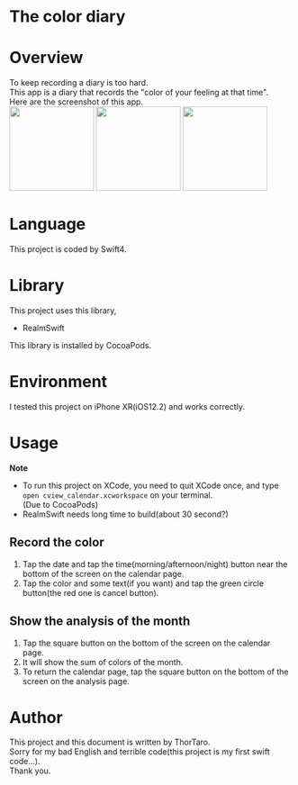 The color diary
===
# Overview  
To keep recording a diary is too hard.  
This app is a diary that records the "color of your feeling at that time".  
Here are the screenshot of this app.  
<img src="https://user-images.githubusercontent.com/44053042/55782160-a9d81780-5ae6-11e9-84a6-85c15e433eef.png" width="150">
<img src="https://user-images.githubusercontent.com/44053042/55782253-d3913e80-5ae6-11e9-932f-0bfb0c6c5efa.png" width="150">
<img src="https://user-images.githubusercontent.com/44053042/55782387-20751500-5ae7-11e9-8561-b93c03972ca5.png" width="150">

# Language  
This project is coded by Swift4.

# Library  
This project uses this library,
- RealmSwift  

This library is installed by CocoaPods.

# Environment  
I tested this project on iPhone XR(iOS12.2) and works correctly.

# Usage  
**Note**  
- To run this project on XCode, you need to quit XCode once, and type `open cview_calendar.xcworkspace` on your terminal.  
(Due to CocoaPods)  
- RealmSwift needs long time to build(about 30 second?)
## Record the color  
1. Tap the date and tap the time(morning/afternoon/night) button near the bottom of the screen on the calendar page.
2. Tap the color and some text(if you want) and tap the green circle button(the red one is cancel button).  

## Show the analysis of the month  
1. Tap the square button on the bottom of the screen on the calendar page.
2. It will show the sum of colors of the month.
3. To return the calendar page, tap the square button on the bottom of the screen on the analysis page.

# Author
This project and this document is written by ThorTaro.  
Sorry for my bad English and terrible code(this project is my first swift code...).  
Thank you.
